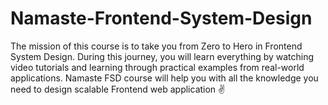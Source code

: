 # Namaste-Frontend-System-Design
The mission of this course is to take you from Zero to Hero in Frontend System Design. During this journey, you will learn everything by watching video tutorials and learning through practical examples from real-world applications. Namaste FSD course will help you with all the knowledge you need to design scalable Frontend web application ✌️
